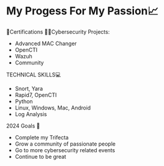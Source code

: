 <h1> My Progess For My Passion📈 </h1>

</h2> 📜Certifications </h2>



</h3>👨‍💻Cybersecurity Projects: </h3>

-  Advanced MAC Changer
-  OpenCTI
-  Wazuh
-  Community

</h3> TECHNICAL SKILLS💻 </h3>

-  Snort, Yara
-  Rapid7, OpenCTI
-  Python
-  Linux, Windows, Mac, Android
-  Log Analysis


</h3> 2024 Goals 🥅</h3>

- Complete my Trifecta 
- Grow a community of passionate people 
- Go to more cybersecurity related events 
- Continue to be great